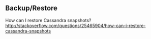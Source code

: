 ## Backup/Restore

How can I restore Cassandra snapshots? http://stackoverflow.com/questions/25465904/how-can-i-restore-cassandra-snapshots
